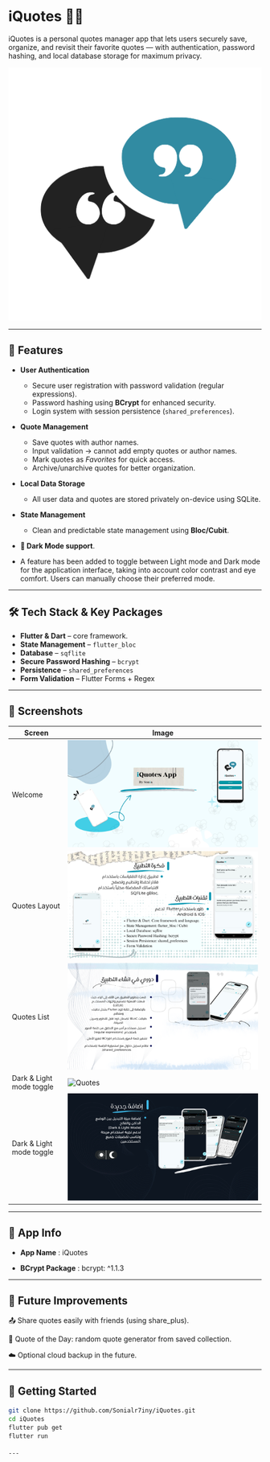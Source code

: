 # iQuotes 📖✨

iQuotes is a personal quotes manager app that lets users securely save, organize, and revisit their favorite quotes — with authentication, password hashing, and local database storage for maximum privacy.

![iQuotes Logo](images/logo_quote.png)

---

## 🚀 Features

- **User Authentication**
  - Secure user registration with password validation (regular expressions).
  - Password hashing using **BCrypt** for enhanced security.
  - Login system with session persistence (`shared_preferences`).

- **Quote Management**
  - Save quotes with author names.
  - Input validation → cannot add empty quotes or author names.
  - Mark quotes as *Favorites* for quick access.
  - Archive/unarchive quotes for better organization.

- **Local Data Storage**
  - All user data and quotes are stored privately on-device using SQLite.

- **State Management**
  - Clean and predictable state management using **Bloc/Cubit**.


- **🌙 Dark Mode support**.
- A feature has been added to toggle between Light mode and Dark mode for the application interface, taking into account color contrast and eye comfort. Users can manually choose their preferred mode.

---

## 🛠️ Tech Stack & Key Packages
- **Flutter & Dart** – core framework.
- **State Management** – `flutter_bloc`
- **Database** – `sqflite`
- **Secure Password Hashing** – `bcrypt`
- **Persistence** – `shared_preferences`
- **Form Validation** – Flutter Forms + Regex

---

## 📱 Screenshots

| Screen        | Image |
|---------------|-------|
| Welcome       | ![Welcome](screenshots/quote1.png) |
| Quotes Layout | ![Layout](screenshots/layout_quotes.png) |
| Quotes List   | ![Quotes](screenshots/quotes_pic.png) |
| Dark & Light mode toggle  | ![Quotes](screenshots/iquots_dark.png) |
| Dark & Light mode toggle | ![Quotes](screenshots/dark_mode.png) |

---
## 📌 App Info

 - **App Name** : iQuotes

 - **BCrypt Package** : bcrypt: ^1.1.3
   
----

## 🔮 Future Improvements

📤 Share quotes easily with friends (using share_plus).

🎲 Quote of the Day: random quote generator from saved collection.

☁️ Optional cloud backup in the future.

---

## 🏁 Getting Started

```bash
git clone https://github.com/Sonialr7iny/iQuotes.git
cd iQuotes
flutter pub get
flutter run

---

